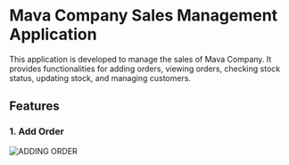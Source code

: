 # Mava Company Sales Management Application

This application is developed to manage the sales of Mava Company. It provides functionalities for adding orders, viewing orders, checking stock status, updating stock, and managing customers.

## Features

### 1. Add Order
![ADDING ORDER](https://drive.google.com/file/d/1siyaTn1oNoje4Kx1bOYEU884nuseIpR4/view?usp=drive_link)
